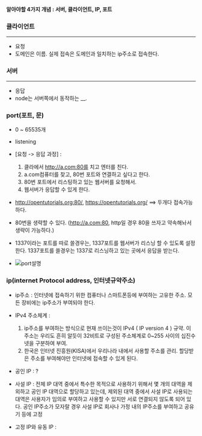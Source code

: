 #### 알아야할 4가지 개념 : 서버, 클라이언트, IP, 포트 

### 클라이언트
---
- 요청
- 도메인은 이름. 실제 접속은 도메인과 일치하는 ip주소로 접속한다.

### 서버
---

- 응답
- node는 서버쪽에서 동작하는 __.


### port(포트, 문)
- 0 ~ 65535개
- listening
- [요청 -> 응답 과정] : 
  1. 클라에서 http://a.com:80를 치고 엔터를 친다.
  2. a.com컴퓨터를 찾고, 80번 포트와 연결하고 싶다고 한다.
  3. 80번 포트에서 리스팅하고 있는 웹서버를 요청해서.
  4. 웹서버가 응답할 수 있게 한다. 


- http://opentutorials.org:80/, https://opentutorials.org/ ==> 두개다 접속가능하다. 
- 80번을 생략할 수 있다. (http://a.com:80,  http일 경우 80을 쓰자고 약속해놔서 생략이 가능하다.)
- 1337이라는 포트를 따로 쓸경우는, 1337포트를 웹서버가 리스닝 할 수 있도록 설정한다. 
  1337포트를 쓸경우는 1337로 리스닝하고 있는 곳에서 응답을 받는다.
- ![port설명](C:\Users\rladn\Desktop\김위\티스토리\test_port.jpg)

### ip(internet Protocol address, 인터넷규약주소)
- ip주소 : 인터넷에 접속하기 위한 컴퓨터나 스마트폰등에 부여하는 고유한 주소. 모든 장비에는 ip주소가 부여되야 한다.
- IPv4 주소체계 :	
   1. ip주소를 부여하는 방식으로 현재 쓰이는것이 IPv4 ( IP version 4 ) 규약. 이 주소는 우리도 흔히 알듯이 32비트로 구성된 주소체계로 0~255 사이의 십진수 넷을 구분하여 부여.
   2. 한국은 인터넷 진흥원(KISA)에서 우리나라 내에서 사용할 주소를 관리. 할당받은 주소를 부여해야만 인터넷에 접속할 수 있게 된다.

- 공인 IP :  ?
- 사설 IP : 전체 IP 대역 중에서 특수한 목적으로 사용하기 위해서 몇 개의 대역을 제외하고 공인 IP 대역으로 할당하고 있는데, 제외된 대역 중에서 사설 IP로 사용되는 대역은 사용자가 임의로 부여하고 사용할 수 있지만 서로 연결되지 않도록 되어 있다. 공인 IP주소가 모자랄 경우 사설 IP로 회사나 가정 내의 IP주소를 부여하고 공유기 등에 고정 
- 고정 IP와 유동 IP : 